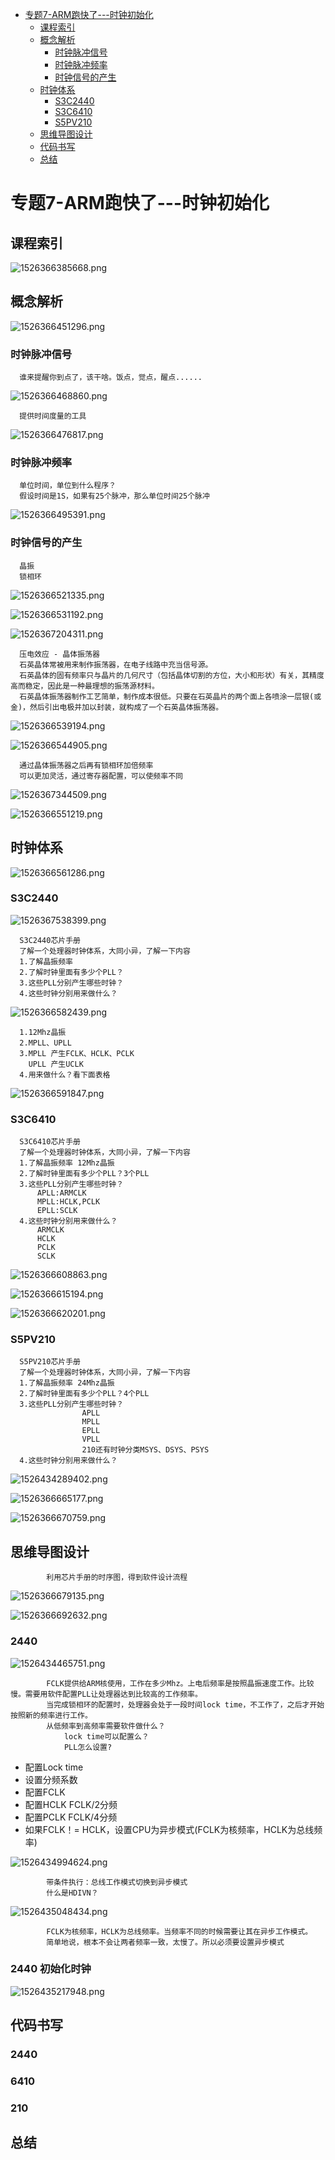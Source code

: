 <!-- TOC depthFrom:1 depthTo:6 withLinks:1 updateOnSave:1 orderedList:0 -->

- [专题7-ARM跑快了---时钟初始化](#专题7-arm跑快了-时钟初始化)
	- [课程索引](#课程索引)
	- [概念解析](#概念解析)
		- [时钟脉冲信号](#时钟脉冲信号)
		- [时钟脉冲频率](#时钟脉冲频率)
		- [时钟信号的产生](#时钟信号的产生)
	- [时钟体系](#时钟体系)
		- [S3C2440](#s3c2440)
		- [S3C6410](#s3c6410)
		- [S5PV210](#s5pv210)
	- [思维导图设计](#思维导图设计)
	- [代码书写](#代码书写)
	- [总结](#总结)

<!-- /TOC -->

# 专题7-ARM跑快了---时钟初始化

## 课程索引

![1526366385668.png](image/1526366385668.png)


## 概念解析

![1526366451296.png](image/1526366451296.png)

### 时钟脉冲信号

      谁来提醒你到点了，该干啥。饭点，觉点，醒点......

![1526366468860.png](image/1526366468860.png)

      提供时间度量的工具

![1526366476817.png](image/1526366476817.png)

### 时钟脉冲频率

      单位时间，单位到什么程序？
      假设时间是1S，如果有25个脉冲，那么单位时间25个脉冲

![1526366495391.png](image/1526366495391.png)

### 时钟信号的产生

      晶振
      锁相环

![1526366521335.png](image/1526366521335.png)

![1526366531192.png](image/1526366531192.png)

![1526367204311.png](image/1526367204311.png)

      压电效应 - 晶体振荡器
      石英晶体常被用来制作振荡器，在电子线路中充当信号源。
      石英晶体的固有频率只与晶片的几何尺寸（包括晶体切割的方位，大小和形状）有关，其精度高而稳定，因此是一种最理想的振荡源材料。
      石英晶体振荡器制作工艺简单，制作成本很低。只要在石英晶片的两个面上各喷涂一层银(或金)，然后引出电极并加以封装，就构成了一个石英晶体振荡器。

![1526366539194.png](image/1526366539194.png)

![1526366544905.png](image/1526366544905.png)

      通过晶体振荡器之后再有锁相环加倍频率
      可以更加灵活，通过寄存器配置，可以使频率不同

![1526367344509.png](image/1526367344509.png)

![1526366551219.png](image/1526366551219.png)



## 时钟体系

![1526366561286.png](image/1526366561286.png)

### S3C2440

![1526367538399.png](image/1526367538399.png)

      S3C2440芯片手册
      了解一个处理器时钟体系，大同小异，了解一下内容
      1.了解晶振频率
      2.了解时钟里面有多少个PLL？
      3.这些PLL分别产生哪些时钟？
      4.这些时钟分别用来做什么？

![1526366582439.png](image/1526366582439.png)

      1.12Mhz晶振
      2.MPLL、UPLL
      3.MPLL 产生FCLK、HCLK、PCLK
        UPLL 产生UCLK
      4.用来做什么？看下面表格

![1526366591847.png](image/1526366591847.png)

### S3C6410

      S3C6410芯片手册
      了解一个处理器时钟体系，大同小异，了解一下内容
      1.了解晶振频率 12Mhz晶振
      2.了解时钟里面有多少个PLL？3个PLL
      3.这些PLL分别产生哪些时钟？
          APLL:ARMCLK
          MPLL:HCLK,PCLK
          EPLL:SCLK
      4.这些时钟分别用来做什么？
          ARMCLK
          HCLK
          PCLK
          SCLK

![1526366608863.png](image/1526366608863.png)

![1526366615194.png](image/1526366615194.png)

![1526366620201.png](image/1526366620201.png)

### S5PV210

      S5PV210芯片手册
      了解一个处理器时钟体系，大同小异，了解一下内容
      1.了解晶振频率 24Mhz晶振
      2.了解时钟里面有多少个PLL？4个PLL
      3.这些PLL分别产生哪些时钟？
					APLL
					MPLL
					EPLL
					VPLL
					210还有时钟分类MSYS、DSYS、PSYS
      4.这些时钟分别用来做什么？

![1526434289402.png](image/1526434289402.png)

![1526366665177.png](image/1526366665177.png)

![1526366670759.png](image/1526366670759.png)

## 思维导图设计

			利用芯片手册的时序图，得到软件设计流程

![1526366679135.png](image/1526366679135.png)

![1526366692632.png](image/1526366692632.png)

### 2440

![1526434465751.png](image/1526434465751.png)

			FCLK提供给ARM核使用，工作在多少Mhz。上电后频率是按照晶振速度工作。比较慢。需要用软件配置PLL让处理器达到比较高的工作频率。
			当完成锁相环的配置时，处理器会处于一段时间lock time，不工作了，之后才开始按照新的频率进行工作。
			从低频率到高频率需要软件做什么？
				lock time可以配置么？
				PLL怎么设置?

* 配置Lock time
* 设置分频系数
* 配置FCLK
* 配置HCLK FCLK/2分频
* 配置PCLK FCLK/4分频
* 如果FCLK！= HCLK，设置CPU为异步模式(FCLK为核频率，HCLK为总线频率)

![1526434994624.png](image/1526434994624.png)

			带条件执行：总线工作模式切换到异步模式
			什么是HDIVN？

![1526435048434.png](image/1526435048434.png)

			FCLK为核频率，HCLK为总线频率。当频率不同的时候需要让其在异步工作模式。
			简单地说，根本不会让两者频率一致，太慢了。所以必须要设置异步模式


### 2440 初始化时钟

![1526435217948.png](image/1526435217948.png)


## 代码书写


### 2440
### 6410
### 210



## 总结
